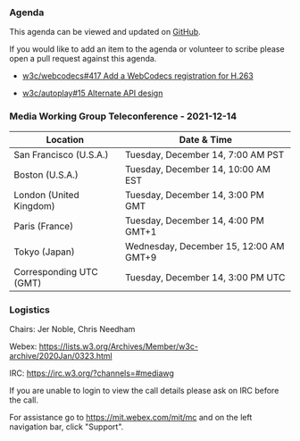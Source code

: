 ### Agenda

This agenda can be viewed and updated on [GitHub](https://github.com/w3c/media-wg/blob/main/meetings/2021-12-14-Media_Working_Group_Teleconference-agenda.md).

If you would like to add an item to the agenda or volunteer to scribe please open a pull request against this agenda.

* [w3c/webcodecs#417 Add a WebCodecs registration for H.263](https://github.com/w3c/webcodecs/pull/417)

* [w3c/autoplay#15 Alternate API design](https://github.com/w3c/autoplay/issues/15)

### Media Working Group Teleconference - 2021-12-14

| Location | Date & Time |
| -------- | ----------- |
| San Francisco (U.S.A.) | Tuesday, December 14, 7:00 AM PST |
| Boston (U.S.A.) | Tuesday, December 14, 10:00 AM EST |
| London (United Kingdom) | Tuesday, December 14, 3:00 PM GMT |
| Paris (France) | Tuesday, December 14, 4:00 PM GMT+1 |
| Tokyo (Japan) | Wednesday, December 15, 12:00 AM GMT+9 |
| Corresponding UTC (GMT) | Tuesday, December 14, 3:00 PM UTC |

### Logistics

Chairs: Jer Noble, Chris Needham

Webex: https://lists.w3.org/Archives/Member/w3c-archive/2020Jan/0323.html

IRC: https://irc.w3.org/?channels=#mediawg

If you are unable to login to view the call details please ask on IRC before the call.

For assistance go to https://mit.webex.com/mit/mc  and on the left navigation bar, click "Support".
